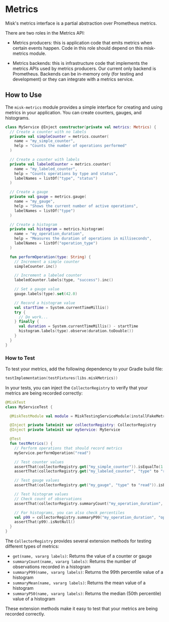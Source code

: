 Metrics
=======

Misk's metrics interface is a partial abstraction over Prometheus metrics.

There are two roles in the Metrics API:

 * Metrics producers: this is application code that emits metrics when certain events happen. Code
   in this role should depend on this misk-metrics module.
   
 * Metrics backends: this is infrastructure code that implements the metrics APIs used by metrics
   producers. Our current only backend is Prometheus. Backends can be in-memory only (for testing 
   and development) or they can integrate with a metrics service.

## How to Use

The `misk-metrics` module provides a simple interface for creating and using metrics in your application. You can create counters, gauges, and histograms.

```kotlin
class MyService @Inject constructor(private val metrics: Metrics) {
  // Create a counter with no labels
  private val simpleCounter = metrics.counter(
    name = "my_simple_counter",
    help = "Counts the number of operations performed"
  )

  // Create a counter with labels
  private val labeledCounter = metrics.counter(
    name = "my_labeled_counter",
    help = "Counts operations by type and status",
    labelNames = listOf("type", "status")
  )

  // Create a gauge
  private val gauge = metrics.gauge(
    name = "my_gauge",
    help = "Shows the current number of active operations",
    labelNames = listOf("type")
  )

  // Create a histogram
  private val histogram = metrics.histogram(
    name = "my_operation_duration",
    help = "Measures the duration of operations in milliseconds",
    labelNames = listOf("operation_type")
  )

  fun performOperation(type: String) {
    // Increment a simple counter
    simpleCounter.inc()

    // Increment a labeled counter
    labeledCounter.labels(type, "success").inc()

    // Set a gauge value
    gauge.labels(type).set(42.0)

    // Record a histogram value
    val startTime = System.currentTimeMillis()
    try {
      // Do work...
    } finally {
      val duration = System.currentTimeMillis() - startTime
      histogram.labels(type).observe(duration.toDouble())
    }
  }
}
```

### How to Test

To test your metrics, add the following dependency to your Gradle build file:

```kotlin
testImplementation(testFixtures(libs.miskMetrics))
```

In your tests, you can inject the `CollectorRegistry` to verify that your metrics are being recorded correctly:

```kotlin
@MiskTest
class MyServiceTest {

  @MiskTestModule val module = MiskTestingServiceModule(installFakeMetrics = true)

  @Inject private lateinit var collectorRegistry: CollectorRegistry
  @Inject private lateinit var myService: MyService

  @Test
  fun testMetrics() {
    // Perform operations that should record metrics
    myService.performOperation("read")

    // Test counter values
    assertThat(collectorRegistry.get("my_simple_counter")).isEqualTo(1.0)
    assertThat(collectorRegistry.get("my_labeled_counter", "type" to "read", "status" to "success")).isEqualTo(1.0)

    // Test gauge values
    assertThat(collectorRegistry.get("my_gauge", "type" to "read")).isEqualTo(42.0)

    // Test histogram values
    // Check count of observations
    assertThat(collectorRegistry.summaryCount("my_operation_duration", "operation_type" to "read")).isEqualTo(1.0)

    // For histograms, you can also check percentiles
    val p99 = collectorRegistry.summaryP99("my_operation_duration", "operation_type" to "read")
    assertThat(p99).isNotNull()
  }
}
```

The `CollectorRegistry` provides several extension methods for testing different types of metrics:

- `get(name, vararg labels)`: Returns the value of a counter or gauge
- `summaryCount(name, vararg labels)`: Returns the number of observations recorded in a histogram
- `summaryP99(name, vararg labels)`: Returns the 99th percentile value of a histogram
- `summaryMean(name, vararg labels)`: Returns the mean value of a histogram
- `summaryP50(name, vararg labels)`: Returns the median (50th percentile) value of a histogram

These extension methods make it easy to test that your metrics are being recorded correctly.

